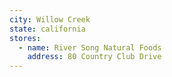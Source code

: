 ```yaml
---
city: Willow Creek
state: california
stores:
  - name: River Song Natural Foods
    address: 80 Country Club Drive
---
```

